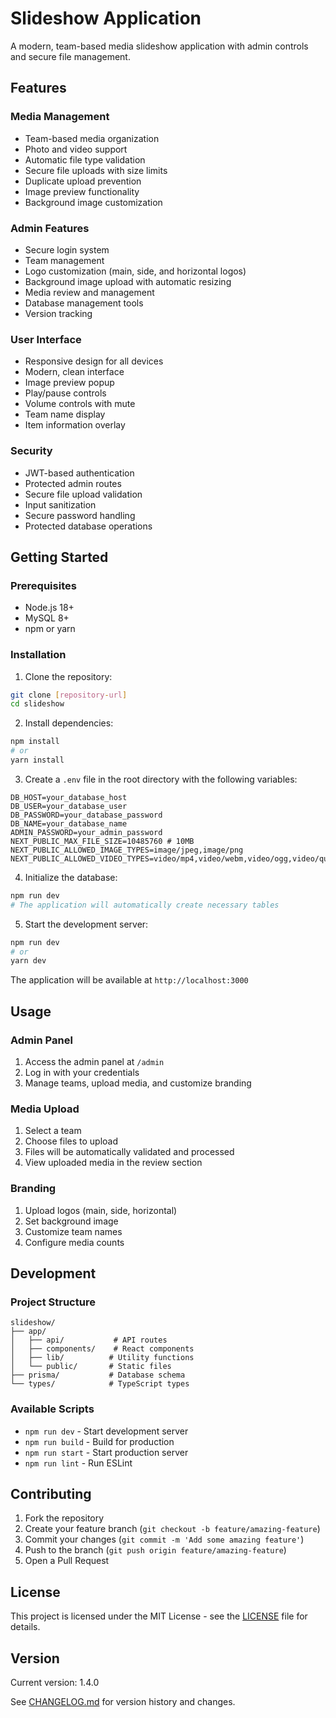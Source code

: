 # Slideshow Application

A modern, team-based media slideshow application with admin controls and secure file management.

## Features

### Media Management
- Team-based media organization
- Photo and video support
- Automatic file type validation
- Secure file uploads with size limits
- Duplicate upload prevention
- Image preview functionality
- Background image customization

### Admin Features
- Secure login system
- Team management
- Logo customization (main, side, and horizontal logos)
- Background image upload with automatic resizing
- Media review and management
- Database management tools
- Version tracking

### User Interface
- Responsive design for all devices
- Modern, clean interface
- Image preview popup
- Play/pause controls
- Volume controls with mute
- Team name display
- Item information overlay

### Security
- JWT-based authentication
- Protected admin routes
- Secure file upload validation
- Input sanitization
- Secure password handling
- Protected database operations

## Getting Started

### Prerequisites
- Node.js 18+
- MySQL 8+
- npm or yarn

### Installation

1. Clone the repository:
```bash
git clone [repository-url]
cd slideshow
```

2. Install dependencies:
```bash
npm install
# or
yarn install
```

3. Create a `.env` file in the root directory with the following variables:
```env
DB_HOST=your_database_host
DB_USER=your_database_user
DB_PASSWORD=your_database_password
DB_NAME=your_database_name
ADMIN_PASSWORD=your_admin_password
NEXT_PUBLIC_MAX_FILE_SIZE=10485760 # 10MB
NEXT_PUBLIC_ALLOWED_IMAGE_TYPES=image/jpeg,image/png
NEXT_PUBLIC_ALLOWED_VIDEO_TYPES=video/mp4,video/webm,video/ogg,video/quicktime
```

4. Initialize the database:
```bash
npm run dev
# The application will automatically create necessary tables
```

5. Start the development server:
```bash
npm run dev
# or
yarn dev
```

The application will be available at `http://localhost:3000`

## Usage

### Admin Panel
1. Access the admin panel at `/admin`
2. Log in with your credentials
3. Manage teams, upload media, and customize branding

### Media Upload
1. Select a team
2. Choose files to upload
3. Files will be automatically validated and processed
4. View uploaded media in the review section

### Branding
1. Upload logos (main, side, horizontal)
2. Set background image
3. Customize team names
4. Configure media counts

## Development

### Project Structure
```
slideshow/
├── app/
│   ├── api/           # API routes
│   ├── components/    # React components
│   ├── lib/          # Utility functions
│   └── public/       # Static files
├── prisma/           # Database schema
└── types/            # TypeScript types
```

### Available Scripts
- `npm run dev` - Start development server
- `npm run build` - Build for production
- `npm run start` - Start production server
- `npm run lint` - Run ESLint

## Contributing

1. Fork the repository
2. Create your feature branch (`git checkout -b feature/amazing-feature`)
3. Commit your changes (`git commit -m 'Add some amazing feature'`)
4. Push to the branch (`git push origin feature/amazing-feature`)
5. Open a Pull Request

## License

This project is licensed under the MIT License - see the [LICENSE](LICENSE) file for details.

## Version

Current version: 1.4.0

See [CHANGELOG.md](CHANGELOG.md) for version history and changes.
